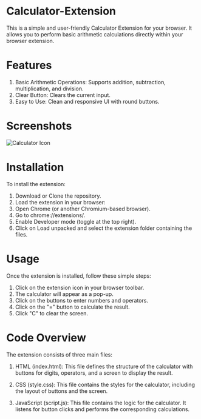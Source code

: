 ﻿# Calculator-Extension
 
This is a simple and user-friendly Calculator Extension for your browser. It allows you to perform basic arithmetic calculations directly within your browser extension.

# Features
1. Basic Arithmetic Operations: Supports addition, subtraction, multiplication, and division.
2. Clear Button: Clears the current input.
3. Easy to Use: Clean and responsive UI with round buttons.

# Screenshots

![Calculator Icon]([[calculatorImage.png](https://github.com/AdityaShuk1a/Calculator-Extension/blob/45b17f2dcaf79086125a437613f0f8153aea03c0/calculatorImage.png)](https://github.com/AdityaShuk1a/Calculator-Extension/blob/main/calculatorImage.png?raw=true))


# Installation

To install the extension:

1. Download or Clone the repository.
2. Load the extension in your browser:
3. Open Chrome (or another Chromium-based browser).
4. Go to chrome://extensions/.
5. Enable Developer mode (toggle at the top right).
6. Click on Load unpacked and select the extension folder containing the files.

# Usage

Once the extension is installed, follow these simple steps:

1. Click on the extension icon in your browser toolbar.
2. The calculator will appear as a pop-up.
3. Click on the buttons to enter numbers and operators.
4. Click on the "=" button to calculate the result.
5. Click "C" to clear the screen.

# Code Overview

The extension consists of three main files:

1. HTML (index.html): This file defines the structure of the calculator with buttons for digits, operators, and a screen to display the result.

2. CSS (style.css): This file contains the styles for the calculator, including the layout of buttons and the screen.

3. JavaScript (script.js): This file contains the logic for the calculator. It listens for button clicks and performs the corresponding calculations.
